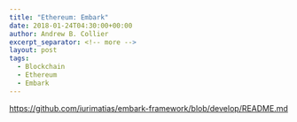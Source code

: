 ```yaml
---
title: "Ethereum: Embark"
date: 2018-01-24T04:30:00+00:00
author: Andrew B. Collier
excerpt_separator: <!-- more -->
layout: post
tags:
  - Blockchain
  - Ethereum
  - Embark
---
```


https://github.com/iurimatias/embark-framework/blob/develop/README.md